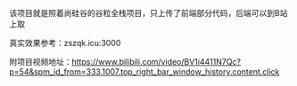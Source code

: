 该项目就是照着尚硅谷的谷粒全栈项目，只上传了前端部分代码，后端可以到B站上取

真实效果参考：zszqk.icu:3000

附项目视频地址：https://www.bilibili.com/video/BV1i4411N7Qc?p=54&spm_id_from=333.1007.top_right_bar_window_history.content.click